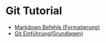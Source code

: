 # Git Tutorial

* [Markdown Befehle (Formatierung)](https://guides.github.com/features/mastering-markdown/)
* [Git Einführung(Grundlagen)](https://guides.github.com/activities/hello-world/)


